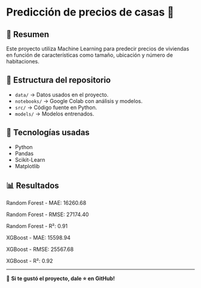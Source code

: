 # Predicción de precios de casas 🏡  

## 📌 Resumen  
Este proyecto utiliza Machine Learning para predecir precios de viviendas en función de características como tamaño, ubicación y número de habitaciones.  

## 📂 Estructura del repositorio  
- `data/` → Datos usados en el proyecto.  
- `notebooks/` → Google Colab con análisis y modelos.  
- `src/` → Código fuente en Python.  
- `models/` → Modelos entrenados.  

## 🔧 Tecnologías usadas  
- Python  
- Pandas  
- Scikit-Learn  
- Matplotlib  

## 📊 Resultados  
Random Forest - MAE: 16260.68

Random Forest - RMSE: 27174.40

Random Forest - R²: 0.91

XGBoost - MAE: 15598.94

XGBoost - RMSE: 25567.68

XGBoost - R²: 0.92 


---
🚀 **Si te gustó el proyecto, dale ⭐ en GitHub!**  
